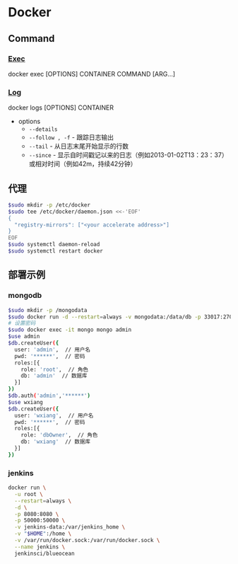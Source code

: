 # Docker

## Command

### [Exec](https://docs.docker.com/engine/reference/commandline/exec/)

docker exec [OPTIONS] CONTAINER COMMAND [ARG...]

### [Log](https://docs.docker.com/engine/reference/commandline/logs/)

docker logs [OPTIONS] CONTAINER

- options
  - `--details`
  - `--follow , -f` - 跟踪日志输出
  - `--tail` - 从日志末尾开始显示的行数
  - `--since` - 显示自时间戳记以来的日志（例如2013-01-02T13：23：37）或相对时间（例如42m，持续42分钟）

## 代理

```bash
$sudo mkdir -p /etc/docker
$sudo tee /etc/docker/daemon.json <<-'EOF'
{
  "registry-mirrors": ["<your accelerate address>"]
}
EOF
$sudo systemctl daemon-reload
$sudo systemctl restart docker
```

## 部署示例

### mongodb

```bash
$sudo mkdir -p /mongodata
$sudo docker run -d --restart=always -v mongodata:/data/db -p 33017:27017 --name mongo mongo --auth
# 设置密码
$sudo docker exec -it mongo mongo admin
$use admin
$db.createUser({
  user: 'admin',  // 用户名
  pwd: '******',  // 密码
  roles:[{
    role: 'root',  // 角色
    db: 'admin'  // 数据库
  }]
})
$db.auth('admin','******')
$use wxiang
$db.createUser({
  user: 'wxiang',  // 用户名
  pwd: '******',  // 密码
  roles:[{
    role: 'dbOwner',  // 角色
    db: 'wxiang'  // 数据库
  }]
})
```

### jenkins

```bash
docker run \
  -u root \
  --restart=always \
  -d \
  -p 8080:8080 \
  -p 50000:50000 \
  -v jenkins-data:/var/jenkins_home \
  -v "$HOME":/home \
  -v /var/run/docker.sock:/var/run/docker.sock \
  --name jenkins \
  jenkinsci/blueocean
```
